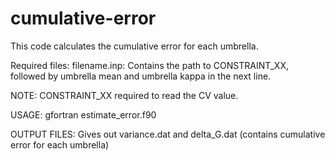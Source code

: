 # cumulative-error
This code calculates the cumulative error for each umbrella.

Required files:
filename.inp: Contains the path to CONSTRAINT_XX, followed by umbrella mean and umbrella kappa in the next line.

NOTE:
CONSTRAINT_XX required to read the CV value.

USAGE:
gfortran estimate_error.f90

OUTPUT FILES:
Gives out variance.dat and delta_G.dat (contains cumulative error for each umbrella)
